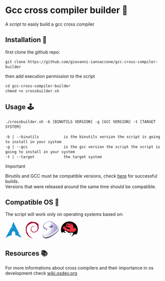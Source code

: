 # Gcc cross compiler builder 🔧
A script to easly build a gcc cross compiler

## Installation 📂
first clone the github repo:
```
git clone https://github.com/giovanni-iannaccone/gcc-cross-compiler-builder
```
then add execution permission to the script
```
cd gcc-cross-compiler-builder
chmod +x crossbuilder.sh
```

## Usage 🕹
```
./crossbuilder.sh -b [BINUTILS VERSION] -g [GCC VERSION] -t [TARGET SYSTEM]

-b | --binutils           is the binutils version the script is going to install in your system
-g | --gcc                is the gcc version the script the script is going to install in your system
-t | --target             the target system
```

> [!IMPORTANT]
> Binutils and GCC must be compatible versions, check <a href="https://wiki.osdev.org/Cross-Compiler_Successful_Builds">here</a> for successful builds. <br/>
> Versions that were released around the same time should be compatible.

## Compatible OS 🐧
The script will work only on operating systems based on:
<div>
  <img src="https://github.com/devicons/devicon/blob/master/icons/archlinux/archlinux-original.svg" alt="Arch" width="55"/>
  <img src="https://github.com/devicons/devicon/blob/master/icons/debian/debian-original.svg" alt="Debian" width="55"/>
  <img src="https://github.com/devicons/devicon/blob/master/icons/gentoo/gentoo-original.svg" alt="Gentoo" width="55"/>
  <img src="https://github.com/devicons/devicon/blob/master/icons/redhat/redhat-original.svg" alt="RedHat" width="55"/>
</div>

## Resources 📚
For more informations about cross compilers and their importance in os development check <a href="https://wiki.osdev.org/GCC_Cross-Compiler">wiki.osdev.org</a>
